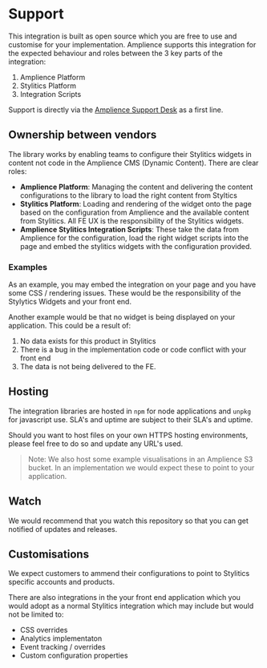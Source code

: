# Support

This integration is built as open source which you are free to use and customise for your implementation. Amplience supports this integration for the expected behaviour and roles between the 3 key parts of the integration:

1. Amplience Platform
2. Stylitics Platform
3. Integration Scripts

Support is directly via the [Amplience Support Desk](https://support.amplience.com) as a first line.

## Ownership between vendors
The library works by enabling teams to configure their Stylitics widgets in content not code in the Amplience CMS (Dynamic Content). There are clear roles:

- **Amplience Platform**: Managing the content and delivering the content configurations to the library to load the right content from Styltics  
- **Stylitics Platform**: Loading and rendering of the widget onto the page based on the configuration from Amplience and the available content from Stylitics. All FE UX is the responsibility of the Stylitics widgets.
- **Amplience Stylitics Integration Scripts**: These take the data from Amplience for the configuration, load the right widget scripts into the page and embed the stylitics widgets with the configuration provided.

### Examples
As an example, you may embed the integration on your page and you have some CSS / rendering issues. These would be the responsibility of the Stylytics Widgets and your front end.

Another example would be that no widget is being displayed on your application. This could be a result of:
1. No data exists for this product in Stylitics
2. There is a bug in the implementation code or code conflict with your front end
3. The data is not being delivered to the FE.

## Hosting
The integration libraries are hosted in `npm` for node applications and `unpkg` for javascript use. SLA's and uptime are subject to their SLA's and uptime.

Should you want to host files on your own HTTPS hosting environments, please feel free to do so and update any URL's used.

> Note: We also host some example visualisations in an Amplience S3 bucket. In an implementation we would expect these to point to your application.

## Watch
We would recommend that you watch this repository so that you can get notified of updates and releases.

## Customisations
We expect customers to ammend their configurations to point to Stylitics specific accounts and products.

There are also integrations in the your front end application which you would adopt as a normal Stylitics integration which may include but would not be limited to:

- CSS overrides
- Analytics implementaton
- Event tracking / overrides
- Custom configuration properties